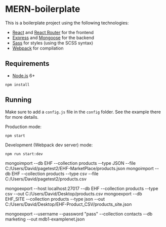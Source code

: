 # MERN-boilerplate

This is a boilerplate project using the following technologies:
- [React](https://facebook.github.io/react/) and [React Router](https://reacttraining.com/react-router/) for the frontend
- [Express](http://expressjs.com/) and [Mongoose](http://mongoosejs.com/) for the backend
- [Sass](http://sass-lang.com/) for styles (using the SCSS syntax)
- [Webpack](https://webpack.github.io/) for compilation


## Requirements

- [Node.js](https://nodejs.org/en/) 6+

```shell
npm install
```


## Running

Make sure to add a `config.js` file in the `config` folder. See the example there for more details.

Production mode:

```shell
npm start
```

Development (Webpack dev server) mode:

```shell
npm run start:dev
```
mongoimport --db EHF --collection products --type JSON --file C:/Users/David/pagetest2/EHF-MarketPlace/products.json
mongoimport --db EHF --collection products --type csv --file C:/Users/David/pagetest2/products.csv

mongoexport --host localhost:27017 --db EHF --collection products --type csv --out C:/Users/David/Desktop/products.csv
mongoexport --db EHF_SITE --collection products --type json --out C:/Users/David/Desktop/EHF-Product_CSV/products_site.json

mongoexport --username  --password "pass" --collection contacts --db marketing --out mdb1-examplenet.json
